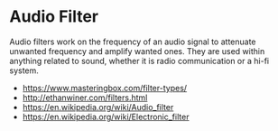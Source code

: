 # Audio Filter

Audio filters work on the frequency of an audio signal to attenuate unwanted frequency and amplify wanted ones.
They are used within anything related to sound, whether it is radio communication or a hi-fi system.

* <https://www.masteringbox.com/filter-types/>
* <http://ethanwiner.com/filters.html>
* <https://en.wikipedia.org/wiki/Audio_filter>
* <https://en.wikipedia.org/wiki/Electronic_filter>
